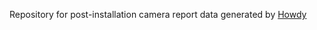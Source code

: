 Repository for post-installation camera report data generated by [Howdy](https://github.com/Boltgolt/howdy)

